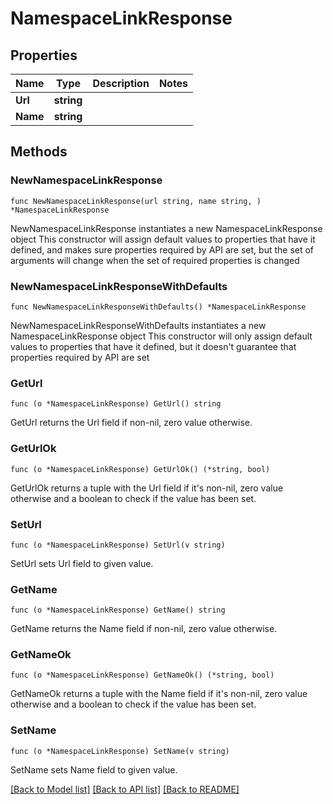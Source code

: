 # NamespaceLinkResponse

## Properties

Name | Type | Description | Notes
------------ | ------------- | ------------- | -------------
**Url** | **string** |  | 
**Name** | **string** |  | 

## Methods

### NewNamespaceLinkResponse

`func NewNamespaceLinkResponse(url string, name string, ) *NamespaceLinkResponse`

NewNamespaceLinkResponse instantiates a new NamespaceLinkResponse object
This constructor will assign default values to properties that have it defined,
and makes sure properties required by API are set, but the set of arguments
will change when the set of required properties is changed

### NewNamespaceLinkResponseWithDefaults

`func NewNamespaceLinkResponseWithDefaults() *NamespaceLinkResponse`

NewNamespaceLinkResponseWithDefaults instantiates a new NamespaceLinkResponse object
This constructor will only assign default values to properties that have it defined,
but it doesn't guarantee that properties required by API are set

### GetUrl

`func (o *NamespaceLinkResponse) GetUrl() string`

GetUrl returns the Url field if non-nil, zero value otherwise.

### GetUrlOk

`func (o *NamespaceLinkResponse) GetUrlOk() (*string, bool)`

GetUrlOk returns a tuple with the Url field if it's non-nil, zero value otherwise
and a boolean to check if the value has been set.

### SetUrl

`func (o *NamespaceLinkResponse) SetUrl(v string)`

SetUrl sets Url field to given value.


### GetName

`func (o *NamespaceLinkResponse) GetName() string`

GetName returns the Name field if non-nil, zero value otherwise.

### GetNameOk

`func (o *NamespaceLinkResponse) GetNameOk() (*string, bool)`

GetNameOk returns a tuple with the Name field if it's non-nil, zero value otherwise
and a boolean to check if the value has been set.

### SetName

`func (o *NamespaceLinkResponse) SetName(v string)`

SetName sets Name field to given value.



[[Back to Model list]](../README.md#documentation-for-models) [[Back to API list]](../README.md#documentation-for-api-endpoints) [[Back to README]](../README.md)


